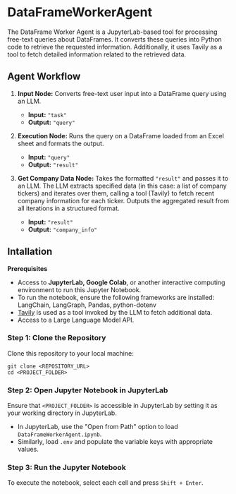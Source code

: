 # DataFrameWorkerAgent
The DataFrame Worker Agent is a JupyterLab-based tool for processing free-text queries about DataFrames. It converts these queries into Python code to retrieve the requested information. Additionally, it uses Tavily as a tool to fetch detailed information related to the retrieved data.

## Agent Workflow

1. **Input Node:** Converts free-text user input into a DataFrame query using an LLM.

   - **Input:** `"task"`
   - **Output:** `"query"`

2. **Execution Node:** Runs the query on a DataFrame loaded from an Excel sheet and formats the output.

   - **Input:** `"query"`
   - **Output:** `"result"`

3. **Get Company Data Node:** Takes the formatted `"result"` and passes it to an LLM. The LLM extracts specified data (in this case: a list of company tickers) and iterates over them, calling a tool (Tavily) to fetch recent company information for each ticker. Outputs the aggregated result from all iterations in a structured format.

   - **Input:** `"result"`
   - **Output:** `"company_info"`



## Intallation

<b>Prerequisites</b>

* Access to <b>JupyterLab, Google Colab</b>, or another interactive computing environment to run this Jupyter Notebook.
* To run the notebook, ensure the following frameworks are installed: LangChain, LangGraph, Pandas, python-dotenv
* [Tavily](https://www.tavily.com) is used as a tool invoked by the LLM to fetch additional data.
* Access to a Large Language Model API.

### Step 1: Clone the Repository

Clone this repository to your local machine:
```
git clone <REPOSITORY_URL>
cd <PROJECT_FOLDER>
```

### Step 2: Open Jupyter Notebook in JupyterLab

Ensure that ```<PROJECT_FOLDER>``` is accessible in JupyterLab by setting it as your working directory in JupyterLab.
 * In JupyterLab, use the "Open from Path" option to load ```DataFrameWorkerAgent.ipynb```.
 * Similarly, load ```.env``` and populate the variable keys with appropriate values.

### Step 3: Run the Jupyter Notebook

To execute the notebook, select each cell and press ```Shift + Enter```.

